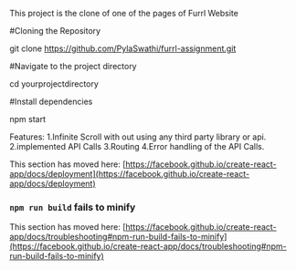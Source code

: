 
This project is the clone of one of the pages of Furrl Website

#Cloning the Repository

git clone https://github.com/PylaSwathi/furrl-assignment.git


#Navigate to the project directory

cd yourprojectdirectory

#Install dependencies

npm start

Features:
1.Infinite Scroll with out using any third party library or api.
2.implemented API Calls
3.Routing
4.Error handling of the API Calls.








This section has moved here: [https://facebook.github.io/create-react-app/docs/deployment](https://facebook.github.io/create-react-app/docs/deployment)

### `npm run build` fails to minify

This section has moved here: [https://facebook.github.io/create-react-app/docs/troubleshooting#npm-run-build-fails-to-minify](https://facebook.github.io/create-react-app/docs/troubleshooting#npm-run-build-fails-to-minify)

